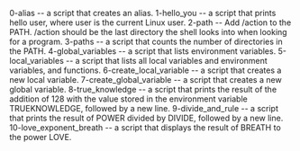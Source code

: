 0-alias -- a script that creates an alias.
1-hello_you -- a script that prints hello user, where user is the current Linux user.
2-path -- Add /action to the PATH. /action should be the last directory the shell looks into when looking for a program.
3-paths -- a script that counts the number of directories in the PATH.
4-global_variables -- a script that lists environment variables.
5-local_variables -- a script that lists all local variables and environment variables, and functions.
6-create_local_variable -- a script that creates a new local variable.
7-create_global_variable -- a script that creates a new global variable.
8-true_knowledge --  a script that prints the result of the addition of 128 with the value stored in the environment variable TRUEKNOWLEDGE, followed by a new line.
9-divide_and_rule --  a script that prints the result of POWER divided by DIVIDE, followed by a new line.
10-love_exponent_breath --  a script that displays the result of BREATH to the power LOVE.
